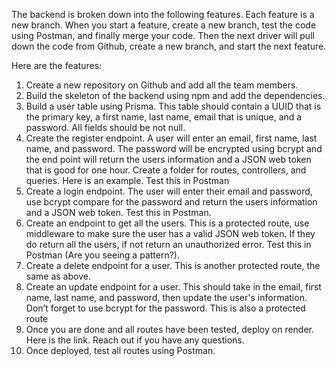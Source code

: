 The backend is broken down into the following features. Each feature is a new branch. When you start a feature, create a new branch, test the code using Postman, and finally merge your code. Then the next driver will pull down the code from Github, create a new branch, and start the next feature.

Here are the features:

1. Create a new repository on Github and add all the team members.
2. Build the skeleton of the backend using npm and add the dependencies.
3. Build a user table using Prisma. This table should contain a UUID that is the primary key, a first name, last name, email that is unique, and a password. All fields should be not null.
4. Create the register endpoint. A user will enter an email, first name, last name, and password. The password will be encrypted using bcrypt and the end point will return the users information and a JSON web token that is good for one hour. Create a folder for routes, controllers, and queries. Here is an example. Test this in Postman
5. Create a login endpoint. The user will enter their email and password, use bcrypt compare for the password and return the users information and a JSON web token. Test this in Postman.
6. Create an endpoint to get all the users. This is a protected route, use middleware to make sure the user has a valid JSON web token. If they do return all the users, if not return an unauthorized error. Test this in Postman (Are you seeing a pattern?).
7. Create a delete endpoint for a user. This is another protected route, the same as above.
8. Create an update endpoint for a user. This should take in the email, first name, last name, and password, then update the user's information. Don’t forget to use bcrypt for the password. This is also a protected route
9. Once you are done and all routes have been tested, deploy on render. Here is the link. Reach out if you have any questions.
10. Once deployed, test all routes using Postman.
